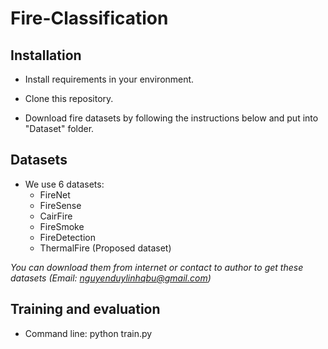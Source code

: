 # Fire-Classification
## Installation

* Install requirements in your environment. 

* Clone this repository.

* Download fire datasets by following the instructions below and put into "Dataset" folder.

## Datasets
* We use 6 datasets:
  * FireNet
  * FireSense
  * CairFire
  * FireSmoke
  * FireDetection
  * ThermalFire (Proposed dataset)
  
 *You can download them from internet or contact to author to get these datasets (Email: nguyenduylinhqbu@gmail.com)*
## Training and evaluation
* Command line: python train.py

